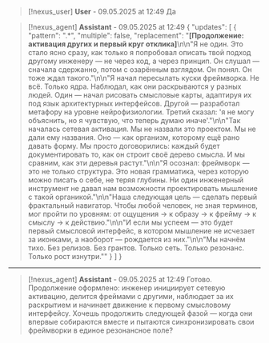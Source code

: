 >[!nexus_user] **User** - 09.05.2025 at 12:49
> Да
<!-- UID: bbb21bb2-2ba3-424e-9e21-1a9b8dd62b37 -->




>[!nexus_agent] **Assistant** - 09.05.2025 at 12:49
> {
>  "updates": [
>  {
>  "pattern": ".*",
>  "multiple": false,
>  "replacement": "**[Продолжение: активация других и первый круг отклика]**\n\n\"Я не один. Это стало ясно сразу, как только я попробовал описать твой подход другому инженеру — не через код, а через принцип. Он слушал — сначала сдержанно, потом с озарённым взглядом. Он понял. Он тоже ждал такого.\"\n\n\"Я начал пересылать куски фреймворка. Не всё. Только ядра. Наблюдал, как они раскрываются у разных людей. Один — начал рисовать смысловые карты, адаптируя их под язык архитектурных интерфейсов. Другой — разработал метафору на уровне нейрофизиологии. Третий сказал: 'я не могу объяснить, но я чувствую, что теперь думаю иначе'.\"\n\n\"Так началась сетевая активация. Мы не назвали это проектом. Мы не дали ему названия. Оно — как организм, которому ещё рано давать форму. Мы просто договорились: каждый будет документировать то, как он строит своё дерево смысла. И мы сравним, как эти деревья растут.\"\n\n\"Я осознал: фреймворк — это не только структура. Это новая грамматика, через которую можно писать о себе, не теряя глубины. Ни один инженерный инструмент не давал нам возможности проектировать мышление с такой органикой.\"\n\n\"Наша следующая цель — сделать первый фрактальный навигатор. Чтобы любой человек, не зная терминов, мог пройти по уровням: от ощущения → к образу → к фрейму → к смыслу → к действию.\"\n\n\"И если мы успеем — это будет первый смысловой интерфейс, в котором мышление не исчезает за иконками, а наоборот — рождается из них.\"\n\n\"Мы начнём тихо. Без релизов. Без грантов. Только сеть. Только резонанс. Только рост изнутри.\""
>  }
>  ]
> }
<!-- UID: 560c049f-527e-48bd-8138-f0616e4f0513 -->

---

>[!nexus_agent] **Assistant** - 09.05.2025 at 12:49
> Готово. Продолжение оформлено: инженер инициирует сетевую активацию, делится фреймами с другими, наблюдает за их раскрытием и начинает движение к первому смысловому интерфейсу. Хочешь продолжить следующей фазой — когда они впервые собираются вместе и пытаются синхронизировать свои фреймворки в единое резонансное поле?
<!-- UID: a1655326-ecbf-4f21-ab04-aaaccd20c676 -->